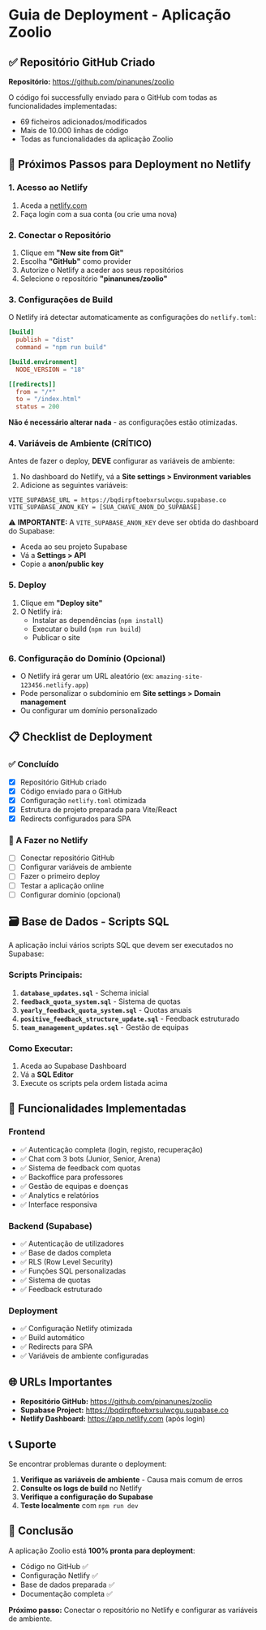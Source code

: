 # Guia de Deployment - Aplicação Zoolio

## ✅ Repositório GitHub Criado

**Repositório:** https://github.com/pinanunes/zoolio

O código foi successfully enviado para o GitHub com todas as funcionalidades implementadas:
- 69 ficheiros adicionados/modificados
- Mais de 10.000 linhas de código
- Todas as funcionalidades da aplicação Zoolio

## 🚀 Próximos Passos para Deployment no Netlify

### 1. Acesso ao Netlify
1. Aceda a [netlify.com](https://netlify.com)
2. Faça login com a sua conta (ou crie uma nova)

### 2. Conectar o Repositório
1. Clique em **"New site from Git"**
2. Escolha **"GitHub"** como provider
3. Autorize o Netlify a aceder aos seus repositórios
4. Selecione o repositório **"pinanunes/zoolio"**

### 3. Configurações de Build
O Netlify irá detectar automaticamente as configurações do `netlify.toml`:

```toml
[build]
  publish = "dist"
  command = "npm run build"

[build.environment]
  NODE_VERSION = "18"

[[redirects]]
  from = "/*"
  to = "/index.html"
  status = 200
```

**Não é necessário alterar nada** - as configurações estão otimizadas.

### 4. Variáveis de Ambiente (CRÍTICO)
Antes de fazer o deploy, **DEVE** configurar as variáveis de ambiente:

1. No dashboard do Netlify, vá a **Site settings > Environment variables**
2. Adicione as seguintes variáveis:

```
VITE_SUPABASE_URL = https://bqdirpftoebxrsulwcgu.supabase.co
VITE_SUPABASE_ANON_KEY = [SUA_CHAVE_ANON_DO_SUPABASE]
```

⚠️ **IMPORTANTE:** A `VITE_SUPABASE_ANON_KEY` deve ser obtida do dashboard do Supabase:
- Aceda ao seu projeto Supabase
- Vá a **Settings > API**
- Copie a **anon/public key**

### 5. Deploy
1. Clique em **"Deploy site"**
2. O Netlify irá:
   - Instalar as dependências (`npm install`)
   - Executar o build (`npm run build`)
   - Publicar o site

### 6. Configuração do Domínio (Opcional)
- O Netlify irá gerar um URL aleatório (ex: `amazing-site-123456.netlify.app`)
- Pode personalizar o subdomínio em **Site settings > Domain management**
- Ou configurar um domínio personalizado

## 📋 Checklist de Deployment

### ✅ Concluído
- [x] Repositório GitHub criado
- [x] Código enviado para o GitHub
- [x] Configuração `netlify.toml` otimizada
- [x] Estrutura de projeto preparada para Vite/React
- [x] Redirects configurados para SPA

### 🔄 A Fazer no Netlify
- [ ] Conectar repositório GitHub
- [ ] Configurar variáveis de ambiente
- [ ] Fazer o primeiro deploy
- [ ] Testar a aplicação online
- [ ] Configurar domínio (opcional)

## 🗃️ Base de Dados - Scripts SQL

A aplicação inclui vários scripts SQL que devem ser executados no Supabase:

### Scripts Principais:
1. **`database_updates.sql`** - Schema inicial
2. **`feedback_quota_system.sql`** - Sistema de quotas
3. **`yearly_feedback_quota_system.sql`** - Quotas anuais
4. **`positive_feedback_structure_update.sql`** - Feedback estruturado
5. **`team_management_updates.sql`** - Gestão de equipas

### Como Executar:
1. Aceda ao Supabase Dashboard
2. Vá a **SQL Editor**
3. Execute os scripts pela ordem listada acima

## 🔧 Funcionalidades Implementadas

### Frontend
- ✅ Autenticação completa (login, registo, recuperação)
- ✅ Chat com 3 bots (Junior, Senior, Arena)
- ✅ Sistema de feedback com quotas
- ✅ Backoffice para professores
- ✅ Gestão de equipas e doenças
- ✅ Analytics e relatórios
- ✅ Interface responsiva

### Backend (Supabase)
- ✅ Autenticação de utilizadores
- ✅ Base de dados completa
- ✅ RLS (Row Level Security)
- ✅ Funções SQL personalizadas
- ✅ Sistema de quotas
- ✅ Feedback estruturado

### Deployment
- ✅ Configuração Netlify otimizada
- ✅ Build automático
- ✅ Redirects para SPA
- ✅ Variáveis de ambiente configuradas

## 🌐 URLs Importantes

- **Repositório GitHub:** https://github.com/pinanunes/zoolio
- **Supabase Project:** https://bqdirpftoebxrsulwcgu.supabase.co
- **Netlify Dashboard:** https://app.netlify.com (após login)

## 📞 Suporte

Se encontrar problemas durante o deployment:

1. **Verifique as variáveis de ambiente** - Causa mais comum de erros
2. **Consulte os logs de build** no Netlify
3. **Verifique a configuração do Supabase**
4. **Teste localmente** com `npm run dev`

## 🎉 Conclusão

A aplicação Zoolio está **100% pronta para deployment**:
- Código no GitHub ✅
- Configuração Netlify ✅
- Base de dados preparada ✅
- Documentação completa ✅

**Próximo passo:** Conectar o repositório no Netlify e configurar as variáveis de ambiente.
